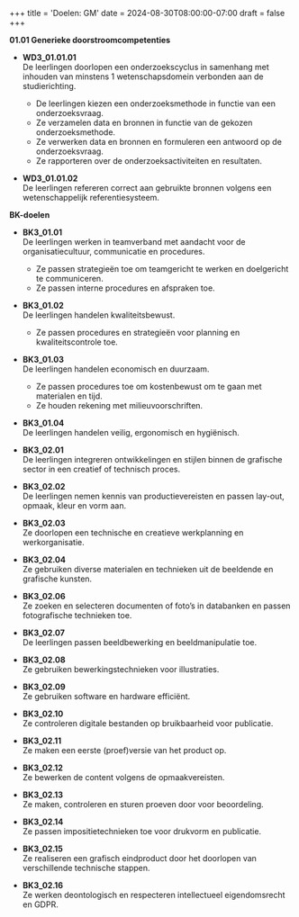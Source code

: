 +++
title = 'Doelen: GM'
date = 2024-08-30T08:00:00-07:00
draft = false
+++

**01.01 Generieke doorstroomcompetenties**

- **WD3_01.01.01**  
  De leerlingen doorlopen een onderzoekscyclus in samenhang met inhouden van minstens 1 wetenschapsdomein verbonden aan de studierichting.
  - De leerlingen kiezen een onderzoeksmethode in functie van een onderzoeksvraag.
  - Ze verzamelen data en bronnen in functie van de gekozen onderzoeksmethode.
  - Ze verwerken data en bronnen en formuleren een antwoord op de onderzoeksvraag.
  - Ze rapporteren over de onderzoeksactiviteiten en resultaten.

- **WD3_01.01.02**  
  De leerlingen refereren correct aan gebruikte bronnen volgens een wetenschappelijk referentiesysteem.

**BK-doelen**

- **BK3_01.01**  
  De leerlingen werken in teamverband met aandacht voor de organisatiecultuur, communicatie en procedures.
  - Ze passen strategieën toe om teamgericht te werken en doelgericht te communiceren.
  - Ze passen interne procedures en afspraken toe.

- **BK3_01.02**  
  De leerlingen handelen kwaliteitsbewust.
  - Ze passen procedures en strategieën voor planning en kwaliteitscontrole toe.

- **BK3_01.03**  
  De leerlingen handelen economisch en duurzaam.
  - Ze passen procedures toe om kostenbewust om te gaan met materialen en tijd.
  - Ze houden rekening met milieuvoorschriften.

- **BK3_01.04**  
  De leerlingen handelen veilig, ergonomisch en hygiënisch.

- **BK3_02.01**  
  De leerlingen integreren ontwikkelingen en stijlen binnen de grafische sector in een creatief of technisch proces.

- **BK3_02.02**  
  De leerlingen nemen kennis van productievereisten en passen lay-out, opmaak, kleur en vorm aan.

- **BK3_02.03**  
  Ze doorlopen een technische en creatieve werkplanning en werkorganisatie.

- **BK3_02.04**  
  Ze gebruiken diverse materialen en technieken uit de beeldende en grafische kunsten.

- **BK3_02.06**  
  Ze zoeken en selecteren documenten of foto’s in databanken en passen fotografische technieken toe.

- **BK3_02.07**  
  De leerlingen passen beeldbewerking en beeldmanipulatie toe.

- **BK3_02.08**  
  Ze gebruiken bewerkingstechnieken voor illustraties.

- **BK3_02.09**  
  Ze gebruiken software en hardware efficiënt.

- **BK3_02.10**  
  Ze controleren digitale bestanden op bruikbaarheid voor publicatie.

- **BK3_02.11**  
  Ze maken een eerste (proef)versie van het product op.

- **BK3_02.12**  
  Ze bewerken de content volgens de opmaakvereisten.

- **BK3_02.13**  
  Ze maken, controleren en sturen proeven door voor beoordeling.

- **BK3_02.14**  
  Ze passen impositietechnieken toe voor drukvorm en publicatie.

- **BK3_02.15**  
  Ze realiseren een grafisch eindproduct door het doorlopen van verschillende technische stappen.

- **BK3_02.16**  
  Ze werken deontologisch en respecteren intellectueel eigendomsrecht en GDPR.
